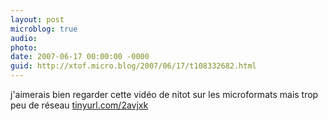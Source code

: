 ```yaml
---
layout: post
microblog: true
audio: 
photo: 
date: 2007-06-17 00:00:00 -0000
guid: http://xtof.micro.blog/2007/06/17/t108332682.html
---
```

j'aimerais bien regarder cette vidéo de nitot sur les microformats mais trop peu de réseau [tinyurl.com/2avjxk](http://tinyurl.com/2avjxk)

